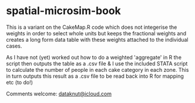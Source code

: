 spatial-microsim-book
=====================

This is a variant on the CakeMap.R code which does not integerise the weights in order to select whole units but keeps the fractional weights and creates a long form data table with these weights attached to the individual cases.

As I have not (yet) worked out how to do a weighted 'aggregate' in R the script then outputs the table as a .csv file & I use the included STATA script to calculate the number of people in each cake category in each zone. This in turn outputs this result as a .csv file to be read back into R for mapping etc (to do!)

Comments welcome: dataknut@icloud.com

